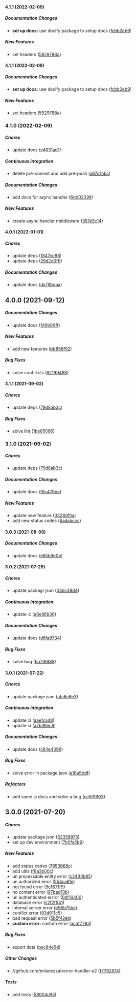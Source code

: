 #### 4.1.1 (2022-02-09)

##### Documentation Changes

* **set up docs:**  use docify package to setup docs ([fcbb2eb9](https://github.com/miladezzat/error-handler-e2/commit/fcbb2eb98511f28421f621df1f0a468ba8a5280f))

##### New Features

*  set headers ([5929788a](https://github.com/miladezzat/error-handler-e2/commit/5929788abfa7a359403a30fc678f0c2df020a1e6))

#### 4.1.1 (2022-02-09)

##### Documentation Changes

* **set up docs:**  use docify package to setup docs ([fcbb2eb9](https://github.com/miladezzat/error-handler-e2/commit/fcbb2eb98511f28421f621df1f0a468ba8a5280f))

##### New Features

*  set headers ([5929788a](https://github.com/miladezzat/error-handler-e2/commit/5929788abfa7a359403a30fc678f0c2df020a1e6))

### 4.1.0 (2022-02-09)

##### Chores

*  update docs ([e4031ad1](https://github.com/miladezzat/error-handler-e2/commit/e4031ad1fcee57a9c04f33cb2b60c919d3fec507))

##### Continuous Integration

*  delete pre-commit and add pre-push ([a97d1abc](https://github.com/miladezzat/error-handler-e2/commit/a97d1abc6a24d7bd6e0155fdd1b5746e908564da))

##### Documentation Changes

*  add docs for async handler ([6db02398](https://github.com/miladezzat/error-handler-e2/commit/6db0239815fe4d250edaa0fde60c171fbf06f85f))

##### New Features

*  create async handler middleware ([357e5c14](https://github.com/miladezzat/error-handler-e2/commit/357e5c14c54739b8814569f328b3711cd033b8b3))

#### 4.0.1 (2022-01-01)

##### Chores

*  update deps ([1847cc88](https://github.com/miladezzat/error-handler-e2/commit/1847cc88f1e1c9d7928fa8ed318156eab407147a))
*  update deps ([29d2d0f6](https://github.com/miladezzat/error-handler-e2/commit/29d2d0f6f5c7bd0e07202d43f38c72248ba3933b))

##### Documentation Changes

*  update docs ([da76bdaa](https://github.com/miladezzat/error-handler-e2/commit/da76bdaa3fa8ab4ad054ffac49b8614af9f7ba87))

## 4.0.0 (2021-09-12)

##### Documentation Changes

*  update docs ([149b99ff](https://github.com/miladezzat/error-handler-e2/commit/149b99ff687568996f7edec19d5bdc6d6319eb15))

##### New Features

*  add new features ([bb858f92](https://github.com/miladezzat/error-handler-e2/commit/bb858f920a7f618d78709c33bfb1a5d7b06dd5ba))

##### Bug Fixes

*  solve confilkcts ([62199498](https://github.com/miladezzat/error-handler-e2/commit/6219949815b568a4dbb522f906b0f2a4c8a85045))

#### 3.1.1 (2021-09-02)

##### Chores

*  update deps ([79d8ab3c](https://github.com/miladezzat/error-handler-e2/commit/79d8ab3cadb9f660eb8ccee40ede6d5787da172a))

##### Bug Fixes

*  solve lint ([1be85086](https://github.com/miladezzat/error-handler-e2/commit/1be8508646cc0f52879ae1d13a753e86cbfd136a))

### 3.1.0 (2021-09-02)

##### Chores

*  update deps ([79d8ab3c](https://github.com/miladezzat/error-handler-e2/commit/79d8ab3cadb9f660eb8ccee40ede6d5787da172a))

##### Documentation Changes

*  update docs ([f8c476ea](https://github.com/miladezzat/error-handler-e2/commit/f8c476eab34efeb0f20d5af2dda801e2fb4e309b))

##### New Features

*  update new feature ([0328df0a](https://github.com/miladezzat/error-handler-e2/commit/0328df0abff3dc8bd7c147062915dbe7c5530692))
*  add new status codes ([6adabccc](https://github.com/miladezzat/error-handler-e2/commit/6adabccc12d5c0aac82b41ee8f13d7ce9a5bb550))

#### 3.0.3 (2021-08-06)

##### Documentation Changes

*  update docs ([e85b9e0e](https://github.com/miladezzat/error-handler-e2/commit/e85b9e0e872c575ed75556d272109aa95cf2562d))

#### 3.0.2 (2021-07-29)

##### Chores

*  update packagr json ([03dc48d4](https://github.com/miladezzat/error-handler-e2/commit/03dc48d48ebcbddb3ce51a8c2ad8927d9ec9365e))

##### Continuous Integration

*  update ic ([a6ed6b36](https://github.com/miladezzat/error-handler-e2/commit/a6ed6b36367837b7b8f01becb455b116166af924))

##### Documentation Changes

*  update docs ([d6fa9734](https://github.com/miladezzat/error-handler-e2/commit/d6fa97341c615888f52742bd363a16741bec8aff))

##### Bug Fixes

*  solve bug ([6a7f6688](https://github.com/miladezzat/error-handler-e2/commit/6a7f668873da21853e0448fa4b16ebb4ef0b19aa))

#### 3.0.1 (2021-07-22)

##### Chores

*  update package json ([afc6c6e3](https://github.com/miladezzat/error-handler-e2/commit/afc6c6e3ef5d822054a0fb75ab1e9eddcd1ea99f))

##### Continuous Integration

*  update ci ([aae1cad8](https://github.com/miladezzat/error-handler-e2/commit/aae1cad8c9681c470646566e8a2358e30eb25c33))
*  update ci ([a7b39ec9](https://github.com/miladezzat/error-handler-e2/commit/a7b39ec966bca59d31ace0f59be4f01d3b7a2a3e))

##### Documentation Changes

*  update docs ([c84e4396](https://github.com/miladezzat/error-handler-e2/commit/c84e43961a3a0a20df7b91d71fef5013c8e8ffcf))

##### Bug Fixes

*  solve error in package json ([e18a5bdf](https://github.com/miladezzat/error-handler-e2/commit/e18a5bdfd7c85dba25368569038066924e6c2638))

##### Refactors

*  add some js docs and solve a bug ([ce5f9903](https://github.com/miladezzat/error-handler-e2/commit/ce5f9903dfe981d015d6a90707dd0b6967622105))

## 3.0.0 (2021-07-20)

##### Chores

*  update package json ([62358975](https://github.com/miladezzat/error-handler-e2/commit/62358975407e38f81408996f4efc359fcfe0d58a))
*  set up dev environment ([7b0fa5b9](https://github.com/miladezzat/error-handler-e2/commit/7b0fa5b9baadec7f4899e888126643417fa327fc))

##### New Features

*  add status codes ([7953668c](https://github.com/miladezzat/error-handler-e2/commit/7953668cfa13916579beefecf8093e419346db61))
*  add utils ([f8a3b00c](https://github.com/miladezzat/error-handler-e2/commit/f8a3b00cad1a4f59ed02c14bf8c655d05309d26f))
*  un processable entity error ([c2433b85](https://github.com/miladezzat/error-handler-e2/commit/c2433b85b076cd71c6d479e3cbcd1a5f623c3f64))
*  un authorized error ([554ca8fe](https://github.com/miladezzat/error-handler-e2/commit/554ca8fed724ada0de3187eef679d8d0d2f52c50))
*  not found error ([9c1671f9](https://github.com/miladezzat/error-handler-e2/commit/9c1671f9cbd959d4dec06bb8c2006cf7b8d110f8))
*  no content error ([97bad10b](https://github.com/miladezzat/error-handler-e2/commit/97bad10bdfdbcd9c8e3d9724971e60aaad2f0252))
*  un authenticated errror ([0df16400](https://github.com/miladezzat/error-handler-e2/commit/0df164000128a15ae49ff0332c435b7f8e2c2175))
*  database error ([c2f2f541](https://github.com/miladezzat/error-handler-e2/commit/c2f2f541fcfd93967cb78f979ce4ed998840a8d9))
*  internal server error ([e96b75bc](https://github.com/miladezzat/error-handler-e2/commit/e96b75bcb19c4437eade836c2e405b3f9cff3910))
*  confilct error ([83d911c5](https://github.com/miladezzat/error-handler-e2/commit/83d911c58bebef8acf8e9bc0ee6f42a19b227842))
*  bad request error ([5b5f42eb](https://github.com/miladezzat/error-handler-e2/commit/5b5f42eb1f22d92f10b2d7cb2571047ea0032cef))
* **custom error:**  custom error ([acaf7793](https://github.com/miladezzat/error-handler-e2/commit/acaf77936b930e9ac6da1e2f9085366521c5ad81))

##### Bug Fixes

*  export data ([bec84e5d](https://github.com/miladezzat/error-handler-e2/commit/bec84e5de623510fd123056beaf1ab1d96d7fd75))

##### Other Changes

* //github.com/miladezzat/error-handler-e2 ([f7792874](https://github.com/miladezzat/error-handler-e2/commit/f779287450a1f6ff22764966fc561349c69c6cb9))

##### Tests

*  add tests ([58004d95](https://github.com/miladezzat/error-handler-e2/commit/58004d9544275a8ebf8e139400bfcfa65efa0292))

